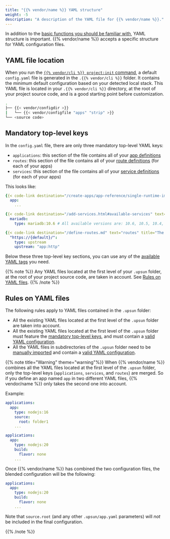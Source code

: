 ```yaml
---
title: "{{% vendor/name %}} YAML structure"
weight: -5
description: "A description of the YAML file for {{% vendor/name %}}."
---
```


In addition to the [basic functions you should be familiar with](./what-is-yaml.md), YAML structure is important.
{{% vendor/name %}} accepts a specific structure for YAML configuration files.

## YAML file location

When you run the [`{{% vendor/cli %}} project:init` command](/get-started/here/configure/_index.md), a default ``config.yaml`` file is generated in the `.{{% vendor/cli %}}` folder. It contains the minimum default configuration based on your detected local stack.
This YAML file is located in your ``.{{% vendor/cli %}}`` directory, at the root of your project source code, and is a good starting point before customization.

```bash
.
├── {{< vendor/configdir >}}
|   └── {{< vendor/configfile "apps" "strip" >}}
└── <source code>
```
## Mandatory top-level keys
In the ``config.yaml`` file, there are only three mandatory top-level YAML keys:
- ``applications``: this section of the file contains all of your [app definitions](/create-apps/app-reference/single-runtime-image)
- ``routes``: this section of the file contains all of your [route definitions](/define-routes.md) (for each of your apps)
- ``services``: this section of the file contains all of your [service definitions](/add-services.md) (for each of your apps)

This looks like:
```yaml {location="{{< vendor/configfile "apps" >}}"}
{{< code-link destination="/create-apps/app-reference/single-runtime-image.html" text="applications" title="Complete list of all available properties" >}}:
  app:
    ...

{{< code-link destination="/add-services.html#available-services" text="services" title="Click to see the complete list of all available services" >}}:
  mariadb:
    type: mariadb:10.6 # All available versions are: 10.6, 10.5, 10.4, 10.3

{{< code-link destination="/define-routes.md" text="routes" title="The routes of the project. Each route describes how an incoming URL is going to be processed by {{% vendor/name %}} (Staging). Click for more information." >}}:
  "https://{default}/":
    type: upstream
    upstream: "app:http"
```

Below these three top-level key sections, you can use any of the [available YAML tags](./yaml-structure.md) you need.

{{% note %}}
Any YAML files located at the first level of your ``.upsun`` folder, at the root of your project source code, are taken in account. See [Rules on YAML files](#rules-on-yaml-files).
{{% /note %}}

## Rules on YAML files
The following rules apply to YAML files contained in the ``.upsun`` folder:

- All the existing YAML files located at the first level of the ``.upsun`` folder are taken into account.
- All the existing YAML files located at the first level of the ``.upsun`` folder must feature the [mandatory top-level keys](#mandatory-top-level-keys), and must contain a [valid YAML configuration](/create-apps/app-reference/single-runtime-image.md).
- All the YAML files in subdirectories of the ``.upsun`` folder need to be [manually imported](/learn/overview/yaml/platform-yaml-tags.md#include) and contain a [valid YAML configuration](/create-apps/app-reference/single-runtime-image.md).

{{% note title="Warning" theme="warning"%}}
When {{% vendor/name %}} combines all the YAML files located at the first level of the ``.upsun`` folder, only the top-level keys (`applications`, `services`, and `routes`) are merged. So if you define an app named ``app`` in two different YAML files, {{% vendor/name %}} only takes the second one into account.

Example:
```yaml {location=".upsun/app.yaml"}
applications:
  app:
    type: nodejs:16
    source:
      root: folder1
    ...
```

```yaml {location=".upsun/app-bis.yaml"}
applications:
  app:
    type: nodejs:20
    build:
      flavor: none
    ...
```

Once {{% vendor/name %}} has combined the two configuration files,
the blended configuration will be the following:
```yaml {location="YAML config result"}
applications:
  app:
    type: nodejs:20
    build:
      flavor: none
    ...
```

Note that ``source.root`` (and any other `.upsun/app.yaml` parameters) will *not* be included in the final configuration.

{{% /note %}}
